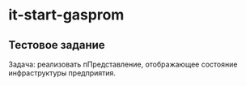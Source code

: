 # it-start-gasprom
## Тестовое задание
Задача: реализовать пПредставление, отображающее состояние инфраструктуры предприятия.